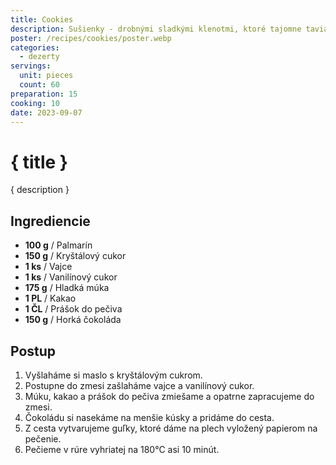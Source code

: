```yaml
---
title: Cookies
description: Sušienky - drobnými sladkými klenotmi, ktoré tajomne tavia na jazyku.
poster: /recipes/cookies/poster.webp
categories:
  - dezerty
servings:
  unit: pieces
  count: 60
preparation: 15
cooking: 10
date: 2023-09-07
---
```


# { title }

{ description }

## Ingrediencie

- **100 g** / Palmarín
- **150 g** / Kryštálový cukor
- **1 ks** / Vajce
- **1 ks** / Vanilínový cukor
- **175 g** / Hladká múka
- **1 PL** / Kakao
- **1 ČL** / Prášok do pečiva
- **150 g** / Horká čokoláda

## Postup

1. Vyšlaháme si maslo s kryštálovým cukrom.
2. Postupne do zmesi zašlaháme vajce a vanilínový cukor.
3. Múku, kakao a prášok do pečiva zmiešame a opatrne zapracujeme do zmesi.
4. Čokoládu si nasekáme na menšie kúsky a pridáme do cesta.
5. Z cesta vytvarujeme guľky, ktoré dáme na plech vyložený papierom na pečenie.
6. Pečieme v rúre vyhriatej na 180°C asi 10 minút.

